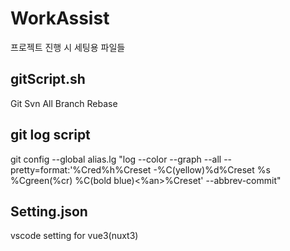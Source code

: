 # WorkAssist

프로젝트 진행 시 세팅용 파일들

## gitScript.sh
Git Svn All Branch Rebase

## git log script
git config --global alias.lg "log --color --graph --all --pretty=format:'%Cred%h%Creset -%C(yellow)%d%Creset %s %Cgreen(%cr) %C(bold blue)<%an>%Creset' --abbrev-commit"

## Setting.json
vscode setting for vue3(nuxt3)
